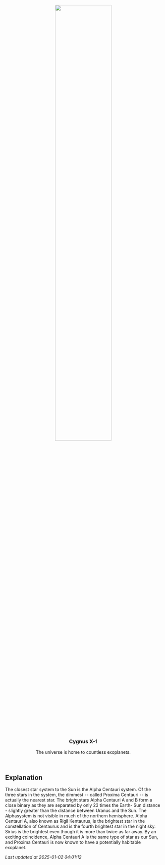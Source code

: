<p align='center'>
    <img src='https://apod.nasa.gov/apod/image/2501/AlphaCen_Cantrell_960.jpg' width='60%' />
    <h3 align="center">Cygnus X-1</h3>
    <p align="center">The universe is home to countless exoplanets.</p>
</p>
<br/>

Explanation
--
The closest star system to the Sun is the Alpha Centauri system. Of the three stars in the system, the dimmest -- called Proxima Centauri -- is actually the nearest star. The bright stars Alpha Centauri A and B form a close binary as they are separated by only 23 times the Earth- Sun distance - slightly greater than the distance between Uranus and the Sun. The Alphasystem is not visible in much of the northern hemisphere. Alpha Centauri A, also known as Rigil Kentaurus, is the brightest star in the constellation of Centaurus and is the fourth brightest star in the night sky. Sirius is the brightest even though it is more than twice as far away. By an exciting coincidence, Alpha Centauri A is the same type of star as our Sun, and Proxima Centauri is now known to have a potentially habitable exoplanet.


*Last updated at 2025-01-02 04:01:12*

